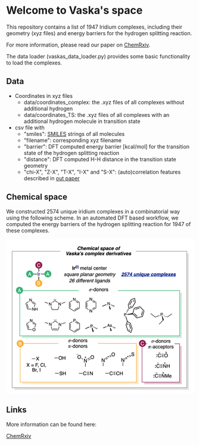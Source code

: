 # Welcome to Vaska's space
This repository contains a list of 1947 Iridium complexes, including their geometry (xyz files) and energy barriers for the hydrogen splitting reaction.

For more information, please read our paper on [ChemRxiv](https://chemrxiv.org/).

The data loader (vaskas_data_loader.py) provides some basic functionality to load the complexes.

## Data
* Coordinates in xyz files
    * data/coordinates_complex: the .xyz files of all complexes without additional hydrogen
    * data/coordinates_TS: the .xyz files of all complexes with an additional hydrogen molecule in transition state
* csv file with
    * "smiles": [SMILES](https://en.wikipedia.org/wiki/Simplified_molecular-input_line-entry_system) strings of all molecules
    * "filename": corresponding xyz filename
    * "barrier": DFT computed energy barrier [kcal/mol] for the transition state of the hydrogen splitting reaction
    * "distance": DFT computed H-H distance in the transition state geometry
    * "chi-X", "Z-X", "T-X", "I-X" and "S-X": (auto)correlation features described in [out paper](https://chemrxiv.org/)


## Chemical space

We constructed 2574 unique iridium complexes in a combinatorial way using the following scheme. In an automated DFT based workflow, we computed the energy barriers of the hydrogen splitting reaction for 1947 of these complexes.

![Image of the chemical space of the Vaska's complexes](images/chemical_space.png)


## Links

More information can be found here:

[ChemRxiv](https://chemrxiv.org/)



